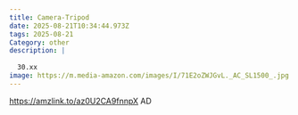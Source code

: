 ```yaml
---
title: Camera-Tripod
date: 2025-08-21T10:34:44.973Z
tags: 2025-08-21
Category: other
description: |
  
  30.xx
image: https://m.media-amazon.com/images/I/71E2oZWJGvL._AC_SL1500_.jpg
---
```

https://amzlink.to/az0U2CA9fnnpX
AD
